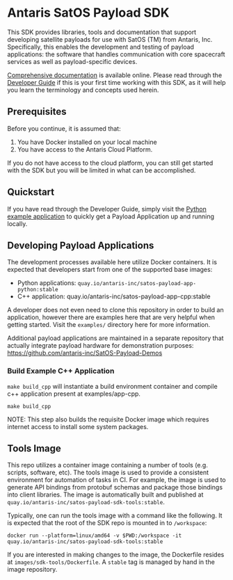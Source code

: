 # Antaris SatOS Payload SDK

This SDK provides libraries, tools and documentation that support developing satellite payloads for use with SatOS (TM) from Antaris, Inc.
Specifically, this enables the development and testing of payload applications: the software that handles communication with core spacecraft services as well as payload-specific devices.

[Comprehensive documentation](https://antaris-inc.github.io/SatOS-Payload-SDK/index.html) is available online. Please read through the [Developer Guide](https://antaris-inc.github.io/SatOS-Payload-SDK/developer-guide.html) if this is your first time working with this SDK, as it will help you learn the terminology and concepts used herein.

## Prerequisites

Before you continue, it is assumed that:
1. You have Docker installed on your local machine
2. You have access to the Antaris Cloud Platform.

If you do not have access to the cloud platform, you can still get started with the SDK but you will be limited in what can be accomplished.

## Quickstart

If you have read through the Developer Guide, simply visit the [Python example application](./examples/app-python/) to quickly get a Payload Application up and running locally.

## Developing Payload Applications

The development processes available here utilize Docker containers.
It is expected that developers start from one of the supported base images:

* Python applications: `quay.io/antaris-inc/satos-payload-app-python:stable`
* C++ application: quay.io/antaris-inc/satos-payload-app-cpp:stable

A developer does not even need to clone this repository in order to build an application, however there are examples
here that are very helpful when getting started.
Visit the `examples/` directory here for more information.

Additional payload applications are maintained in a separate repository that actually integrate payload hardware for
demonstration purposes: https://github.com/antaris-inc/SatOS-Payload-Demos

### Build Example C++ Application

  `make build_cpp` will instantiate a build environment container and compile c++ application present at examples/app-cpp.

```
make build_cpp
```
  NOTE: This step also builds the requisite Docker image which requires internet access to install some system packages.
		
## Tools Image

This repo utilizes a container image containing a number of tools (e.g. scripts, software, etc).
The tools image is used to provide a consistent environment for automation of tasks in CI.
For example, the image is used to generate API bindings from protobuf schemas and package those bindings into client libraries.
The image is automatically built and published at `quay.io/antaris-inc/satos-payload-sdk-tools:stable`.

Typically, one can run the tools image with a command like the following. It is expected that the root of the SDK repo is mounted in to `/workspace`:

```
docker run --platform=linux/amd64 -v $PWD:/workspace -it quay.io/antaris-inc/satos-payload-sdk-tools:stable
```

If you are interested in making changes to the image, the Dockerfile resides at `images/sdk-tools/Dockerfile`.
A `stable` tag is managed by hand in the image repository.
